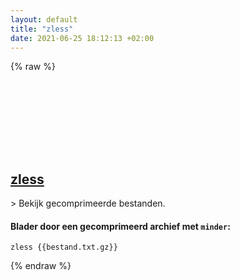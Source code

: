 ```yaml
---
layout: default
title: "zless"
date: 2021-06-25 18:12:13 +02:00
---
```

{% raw %}
<h2 id="zless">
  <a href="/nl/common/zless.html">zless</a> <a href="#zless"><svg class="icon">
    <use href="/assets/images/unicode_sprite.svg#link" />
  </svg></a>
</h2>
> Bekijk gecomprimeerde bestanden.

#### Blader door een gecomprimeerd archief met `minder`:
```shell
zless {{bestand.txt.gz}}
```
{% endraw %}